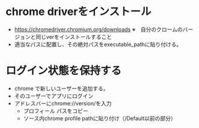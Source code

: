 # chrome driverをインストール
- https://chromedriver.chromium.org/downloads
※　自分のクロームのバージョンと同じverをインストールすること
- 適当なパスに配置し、その絶対パスをexecutable_pathに貼り付ける。




# ログイン状態を保持する

- chrome で新しいユーザーを追加する。
- そのユーザーでアプリにログイン
- アドレスバーにchrome://version/を入力
  - プロフィール パスをコピー
  - ソース内chrome profile pathに貼り付け（/Default以前の部分）